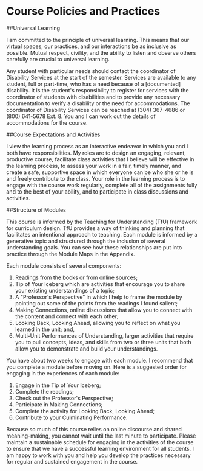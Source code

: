 # Course Policies and Practices

##Universal Learning

I am committed to the principle of universal learning. This means that our virtual spaces, our practices, and our interactions be as inclusive as possible. Mutual respect, civility, and the ability to listen and observe others carefully are crucial to universal learning.

Any student with particular needs should contact the coordinator of Disability Services at the start of the semester. Services are available to any student, full or part-time, who has a need because of a [documented] disability.  It is the student's responsibility to register for services with the coordinator of students with disabilities and to provide any necessary documentation to verify a disability or the need for accommodations.  The coordinator of Disability Services can be reached at (304) 367-4686 or (800) 641-5678 Ext. 8. You and I can work out the details of accommodations for the course.

##Course Expectations and Activities

I view the learning process as an interactive endeavor in which you and I both have responsibilities. My roles are to design an engaging, relevant, productive course, facilitate class activities that I believe will be effective in the learning process, to assess your work in a fair, timely manner, and create a safe, supportive space in which everyone can be who she or he is and freely contribute to the class. Your role in the learning process is to engage with the course work regularly, complete all of the assignments fully and to the best of your ability, and to participate in class discussions and activities.

##Structure of Modules

This course is informed by the Teaching for Understanding (TfU) framework for curriculum design. TfU provides a way of thinking and planning that facilitates an intentional approach to teaching. Each module is informed by a generative topic and structured through the inclusion of several understanding goals. You can see how these relationships are put into practice through the Module Maps in the Appendix.

Each module consists of several components:

1.	Readings from the books or from online sources;
2.	Tip of Your Iceberg which are activities that encourage you to share your existing understandings of a topic;
3.	A "Professor's Perspective" in which I help to frame the module by pointing out some of the points from the readings I found salient;
4.	Making Connections, online discussions that allow you to connect with the content and connect with each other;
5.	Looking Back, Looking Ahead, allowing you to reflect on what you learned in the unit; and,
6.	Multi-Unit Performances of Understanding, larger activities that require you to pull concepts, ideas, and skills from two or three units that both allow you to demonstrate and build your understandings.

You have about two weeks to engage with each module. I recommend that you complete a module before moving on. Here is a suggested order for engaging in the experiences of each module:

1.	Engage in the Tip of Your Iceberg;
2.	Complete the readings;
3.	Check out the Professor's Perspective;
4.	Participate in Making Connections;
5.	Complete the activity for Looking Back, Looking Ahead;
6.	Contribute to your Culminating Performance.

Because so much of this course relies on online discourse and shared meaning-making, you cannot wait until the last minute to participate. Please maintain a sustainable schedule for engaging in the activities of the course to ensure that we have a successful learning environment for all students. I am happy to work with you and help you develop the practices necessary for regular and sustained engagement in the course.
